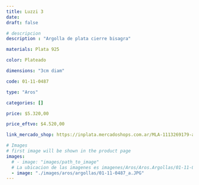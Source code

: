 ```yaml
---
title: Luzzi 3
date: 
draft: false

# descripcion
description : "Argolla de plata cierre bisagra"

materials: Plata 925

color: Plateado

dimensions: "3cm diam"

code: 01-11-0487

type: "Aros"

categories: []

price: $5.320,00

price_eftvo: $4.520,00

link_mercado_shop: https://inplata.mercadoshops.com.ar/MLA-1113269179-argollas-en-plata-925-luzzi-3-_JM

# Images
# first image will be shown in the product page
images:
  # - image: "images/path_to_image"
  # La ubicacion de las imagenes es imagenes/Aros/Aros.Argollas/01-11-0487-luzzi-3
  - image: "./images/aros/argollas/01-11-0487_a.JPG"
---
```

